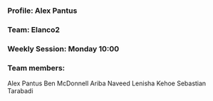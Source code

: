### Profile: Alex Pantus

### Team: Elanco2

### Weekly Session: Monday 10:00

### Team members:

Alex Pantus
Ben McDonnell
Ariba Naveed
Lenisha Kehoe
Sebastian Tarabadi
